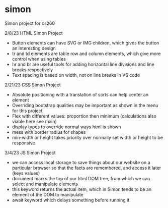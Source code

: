 # simon
Simon project for cs260

2/8/23 HTML Simon Project
- Button elements can have SVG or IMG children, which gives the button an interesting design
- tr and td elements are table row and column elements, which give more control when using tables
- hr and br are useful tools for adding horizontal line divisions and line breaks respectively
- Text spacing is based on width, not on line breaks in VS code

2/21/23 CSS Simon Project
- Absolute positioning with a translation of sorts can help center an element
- Overriding bootstrap qualities may be important as shown in the menu for this project
- Flex with different values: proportion then minimum (calculations also viable here see main)
- display types to override normal ways html is shown
- mess with border radius for shapes
- min-width or height takes priority over normally set width or height to be responsive

3/4/23 JS Simon Project
- we can access local storage to save things about our website on a particular browser so that the facts are remembered, and access it later (keys values)
- document marks the top of our html DOM tree, from which we can select and manipulate elements
- this keyword returns the actual item, which in Simon tends to be an element of the DOM to manipulate
- await keyword which delays something before running it